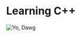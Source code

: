 # Learning C++

![Yo, Dawg](https://github.com/keithpitt/learning-c-plus-plus/blob/master/image.jpeg?raw=true)
